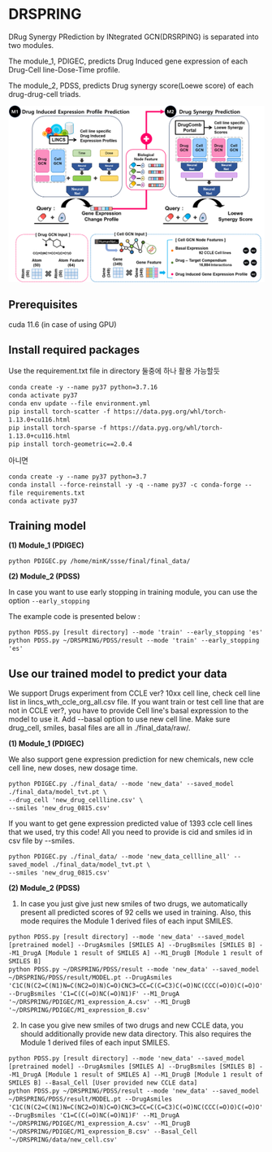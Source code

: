 # DRSPRING
DRug Synergy PRediction by INtegrated GCN(DRSRPING) is separated into two modules. 

The module_1, PDIGEC, predicts Drug Induced gene expression of each Drug-Cell line-Dose-Time profile. 

The module_2, PDSS, predicts Drug synergy score(Loewe score) of each drug-drug-cell triads.

![alt text](total_fig.png)



## Prerequisites
cuda 11.6 (in case of using GPU)




## Install required packages
Use the requirement.txt file in directory
둘중에 하나 활용 가능할듯 
```
conda create -y --name py37 python=3.7.16
conda activate py37
conda env update --file environment.yml
pip install torch-scatter -f https://data.pyg.org/whl/torch-1.13.0+cu116.html
pip install torch-sparse -f https://data.pyg.org/whl/torch-1.13.0+cu116.html
pip install torch-geometric==2.0.4
```

아니면 

```
conda create -y --name py37 python=3.7
conda install --force-reinstall -y -q --name py37 -c conda-forge --file requirements.txt
conda activate py37
```




## Training model
**(1) Module_1 (PDIGEC)**
```
python PDIGEC.py /home/minK/ssse/final/final_data/  
```

**(2) Module_2 (PDSS)**

In case you want to use early stopping in training module, you can use the option `--early_stopping`

The example code is presented below : 
```
python PDSS.py [result directory] --mode 'train' --early_stopping 'es'
python PDSS.py ~/DRSPRING/PDSS/result --mode 'train' --early_stopping 'es'
```


## Use our trained model to predict your data
We support Drugs experiment from CCLE ver? 10xx cell line, check cell line list in lincs_wth_ccle_org_all.csv file. If you want train or test cell line that are not in CCLE ver?, you have to provide Cell line's basal expression to the model to use it. Add --basal option to use new cell line. Make sure drug_cell, smiles, basal files are all in ./final_data/raw/.

**(1) Module_1 (PDIGEC)**

We also support gene expression prediction for new chemicals, new ccle cell line, new doses, new dosage time.
```
python PDIGEC.py ./final_data/ --mode 'new_data' --saved_model ./final_data/model_tvt.pt \
--drug_cell 'new_drug_cellline.csv' \
--smiles 'new_drug_0815.csv'
```

If you want to get gene expression predicted value of 1393 ccle cell lines that we used, try this code!
All you need to provide is cid and smiles id in csv file by --smiles.
```
python PDIGEC.py ./final_data/ --mode 'new_data_cellline_all' --saved_model ./final_data/model_tvt.pt \
--smiles 'new_drug_0815.csv'
```

**(2) Module_2 (PDSS)**
1) In case you just give just new smiles of two drugs, we automatically present all predicted scores of 92 cells we used in training.
   Also, this mode requires the Module 1 derived files of each input SMILES.

```
python PDSS.py [result directory] --mode 'new_data' --saved_model [pretrained model] --DrugAsmiles [SMILES A] --DrugBsmiles [SMILES B] --M1_DrugA [Module 1 result of SMILES A] --M1_DrugB [Module 1 result of SMILES B]
python PDSS.py ~/DRSPRING/PDSS/result --mode 'new_data' --saved_model ~/DRSPRING/PDSS/result/MODEL.pt --DrugAsmiles 'C1C(N(C2=C(N1)N=C(NC2=O)N)C=O)CNC3=CC=C(C=C3)C(=O)NC(CCC(=O)O)C(=O)O' --DrugBsmiles 'C1=C(C(=O)NC(=O)N1)F' --M1_DrugA '~/DRSPRING/PDIGEC/M1_expression_A.csv' --M1_DrugB '~/DRSPRING/PDIGEC/M1_expression_B.csv'
```

2) In case you give new smiles of two drugs and new CCLE data, you should additionally provide new data directory.
This also requires the Module 1 derived files of each input SMILES.
```
python PDSS.py [result directory] --mode 'new_data' --saved_model [pretrained model] --DrugAsmiles [SMILES A] --DrugBsmiles [SMILES B] --M1_DrugA [Module 1 result of SMILES A] --M1_DrugB [Module 1 result of SMILES B] --Basal_Cell [User provided new CCLE data]
python PDSS.py ~/DRSPRING/PDSS/result --mode 'new_data' --saved_model ~/DRSPRING/PDSS/result/MODEL.pt --DrugAsmiles 'C1C(N(C2=C(N1)N=C(NC2=O)N)C=O)CNC3=CC=C(C=C3)C(=O)NC(CCC(=O)O)C(=O)O' --DrugBsmiles 'C1=C(C(=O)NC(=O)N1)F' --M1_DrugA '~/DRSPRING/PDIGEC/M1_expression_A.csv' --M1_DrugB '~/DRSPRING/PDIGEC/M1_expression_B.csv' --Basal_Cell '~/DRSPRING/data/new_cell.csv'
```



